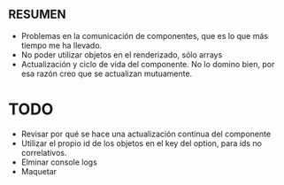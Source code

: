 ## RESUMEN

* Problemas en la comunicación de componentes, que es lo que más tiempo me ha llevado.
* No poder utilizar objetos en el renderizado, sólo arrays
* Actualización y ciclo de vida del componente. No lo domino bien, por esa razón creo que se actualizan mutuamente.


# TODO
* Revisar por qué se hace una actualización continua del componente
* Utilizar el propio id de los objetos en el key del option, para ids no correlativos.
* Elminar console logs
* Maquetar



